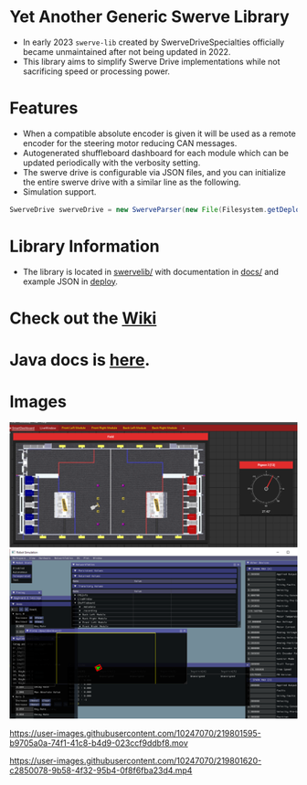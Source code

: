 # Yet Another Generic Swerve Library
* In early 2023 `swerve-lib` created by SwerveDriveSpecialties officially became unmaintained after not being updated in 2022.
* This library aims to simplify Swerve Drive implementations while not sacrificing speed or processing power.

# Features
* When a compatible absolute encoder is given it will be used as a remote encoder for the steering motor reducing CAN messages.
* Autogenerated shuffleboard dashboard for each module which can be updated periodically with the verbosity setting.
* The swerve drive is configurable via JSON files, and you can initialize the entire swerve drive with a similar line as the following.
* Simulation support.
```java
SwerveDrive swerveDrive = new SwerveParser(new File(Filesystem.getDeployDirectory(), "swerve")).createSwerveDrive();
```

# Library Information
* The library is located in [swervelib/](./swervelib) with documentation in [docs/](./docs) and example JSON in [deploy](./deploy).

# Check out the [Wiki](https://github.com/BroncBotz3481/YAGSL/wiki)
# Java docs is [here](https://broncbotz3481.github.io/YAGSL/).

# Images
![Field Shuffleboard](./imgaes/field.png)
![Simulation](./imgaes/simulation.png)  

https://user-images.githubusercontent.com/10247070/219801595-b9705a0a-74f1-41c8-b4d9-023ccf9ddbf8.mov  


https://user-images.githubusercontent.com/10247070/219801620-c2850078-9b58-4f32-95b4-0f8f6fba23d4.mp4

